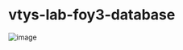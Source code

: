 # vtys-lab-foy3-database
![image](https://github.com/user-attachments/assets/e1f2ef10-be7a-4a52-a629-529cfdafd561)
